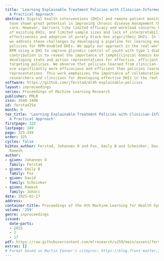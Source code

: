 ```yaml
---
title: 'Learning Explainable Treatment Policies with Clinician-Informed Representations:
  A Practical Approach'
abstract: Digital health interventions (DHIs) and remote patient monitoring (RPM)
  have shown great potential in improving chronic disease management through personalized
  care. However, barriers like limited efficacy and workload concerns hinder adoption
  of existing DHIs, and limited sample sizes and lack of interpretability limit the
  effectiveness and adoption of purely black-box algorithmic DHIs. In this paper,
  we address these challenges by developing a pipeline for learning explainable treatment
  policies for RPM-enabled DHIs. We apply our approach in the real-world setting of
  RPM using a DHI to improve glycemic control of youth with type 1 diabetes. Our main
  contribution is to reveal the importance of \emph{clinical domain knowledge} in
  developing state and action representations for effective, efficient, and interpretable
  targeting policies. We observe that policies learned from clinician-informed representations
  are significantly more efficacious and efficient than policies learned from black-box
  representations. This work emphasizes the importance of collaboration between ML
  researchers and clinicians for developing effective DHIs in the real world.
software: https://github.com/jferstad/ml4h-explainable-policies
layout: inproceedings
series: Proceedings of Machine Learning Research
publisher: PMLR
issn: 2640-3498
id: ferstad25a
month: 0
tex_title: 'Learning Explainable Treatment Policies with Clinician-Informed Representations:
  A Practical Approach'
firstpage: 325
lastpage: 349
page: 325-349
order: 325
cycles: false
bibtex_author: Ferstad, Johannes O and Fox, Emily B and Scheinker, David and Johari,
  Ramesh
author:
- given: Johannes O
  family: Ferstad
- given: Emily B
  family: Fox
- given: David
  family: Scheinker
- given: Ramesh
  family: Johari
date: 2025-02-17
address:
container-title: Proceedings of the 4th Machine Learning for Health Symposium
volume: '259'
genre: inproceedings
issued:
  date-parts:
  - 2025
  - 2
  - 17
pdf: https://raw.githubusercontent.com/mlresearch/v259/main/assets/ferstad25a/ferstad25a.pdf
extras: []
# Format based on Martin Fenner's citeproc: https://blog.front-matter.io/posts/citeproc-yaml-for-bibliographies/
---
```

